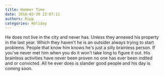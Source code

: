 ```yaml
---
title: Hammer Time
date: 2018-03-30 22:07:11
authors: Ripp
categories: Holiday
---
```


 He does not live in the city and never has. Unless they annexed his property in the last year. Which they haven't he is an outsider always trying to start problems. People that know him knows he's just a silly brainless person. If you've never met him when you do it won't take long to figure it out. His brainless activities have never been proven no one has ever been indited and or convicted. All he ever does is slander good people and his day is coming soon.